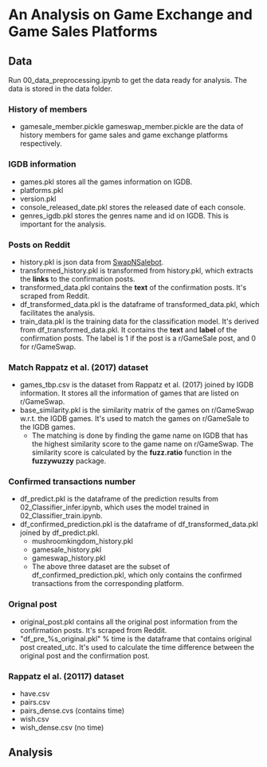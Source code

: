 # An Analysis on Game Exchange and Game Sales Platforms

## Data
Run 00_data_preprocessing.ipynb to get the data ready for analysis. The data is stored in the data folder. 

### History of members
- gamesale_member.pickle gameswap_member.pickle are the data of history members for game sales and game exchange platforms respectively. 

### IGDB information
- games.pkl stores all the games information on IGDB.
- platforms.pkl
- version.pkl
- console_released_date.pkl stores the released date of each console.
- genres_igdb.pkl stores the genres name and id on IGDB. This is important for the analysis.

### Posts on Reddit
- history.pkl is json data from [SwapNSalebot](https://raw.githubusercontent.com/RegExrTech/SwapBot/master/database/gamesale-swaps.json).
- transformed_history.pkl is transformed from history.pkl, which extracts the **links** to the confirmation posts.
- transformed_data.pkl contains the **text** of the confirmation posts. It's scraped from Reddit.
- df_transformed_data.pkl is the dataframe of transformed_data.pkl, which facilitates the analysis.
- train_data.pkl is the training data for the classification model. It's derived from df_transformed_data.pkl. It contains the **text** and **label** of the confirmation posts. The label is 1 if the post is a r/GameSale post, and 0 for r/GameSwap.

### Match Rappatz et al. (2017) dataset
- games_tbp.csv is the dataset from Rappatz et al. (2017) joined by IGDB information. It stores all the information of games that are listed on r/GameSwap.
- base_similarity.pkl is the similarity matrix of the games on r/GameSwap w.r.t. the IGDB games. It's used to match the games on r/GameSale to the IGDB games.
  - The matching is done by finding the game name on IGDB that has the highest similarity score to the game name on r/GameSwap. The similarity score is calculated by the **fuzz.ratio** function in the **fuzzywuzzy** package. 

### Confirmed transactions number
- df_predict.pkl is the dataframe of the prediction results from 02_Classifier_infer.ipynb, which uses the model trained in 02_Classifier_train.ipynb.
- df_confirmed_prediction.pkl is the dataframe of df_transformed_data.pkl joined by df_predict.pkl. 
  - mushroomkingdom_history.pkl
  - gamesale_history.pkl
  - gameswap_history.pkl
  - The above three dataset are the subset of df_confirmed_prediction.pkl, which only contains the confirmed transactions from the corresponding platform.

### Orignal post
- original_post.pkl contains all the original post information from the confirmation posts. It's scraped from Reddit.
- "df_pre_%s_original.pkl" % time is the dataframe that contains original post created_utc. It's used to calculate the time difference between the original post and the confirmation post.

### Rappatz el al. (20117) dataset
- have.csv
- pairs.csv
- pairs_dense.cvs (contains time)
- wish.csv
- wish_dense.csv (no time)

## Analysis